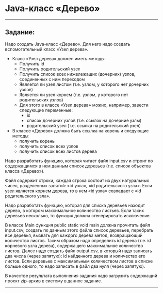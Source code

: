 # Java-класс «Дерево»
___
## Задание:
Надо создать Java-класс «Дерево». Для него надо создать вспомогательный класс «Узел дерева».

+ Класс «Узел дерева» должен иметь методы:
  + Получить id
  + Получить родительский узел
  + Получить список всех нижележащих (дочерних) узлов, соединенных с ним переходом
  + Является ли узел листом (т.е. узлом, у которого нет дочерних узлов)
  + Является ли узел корнем (т.е. узлом, у которого нет родительских узлов)
  + Для этого в классе «Узел дерева»  можно, например, завести следующие переменные:
    + id
    + список дочерних узлов (т.е. ссылок на дочерние узлы)
    + родительский узел (т.е. ссылка на родительский узел)
+ В классе «Дерево» должна быть ссылка на корень и следующие методы:
  + получить корень
  + получить список всех узлов
  + получить список всех листов дерева

Надо разработать функцию, которая читает файл input.csv и строит по содержащимся в нем данным список деревьев (т.е. список объектов класса «Дерево»).

Файл содержит строки, каждая строка состоит из двух натуральных чисел, разделенных запятой:  «id узла», «id родительского узла». Если узел является корнем дерева, то в нем «id узла» совпадает с «id родительского узла».

Надо разработать функцию, которая для списка деревьев находит дерево, в котором максимальное количество листьев. Если таких деревьев несколько, то функция должна сгенерировать исключение.

В классе Main функция public static void main должна прочитать файл input.csv, создать по данным этого файла список деревьев, перебрать все деревья, вызвать для каждого дерева метод, возвращающий количество листов. Таким образом надо определить id дерева (т.е. id корневого узла дерева), содержащего максимальное количество листов. Далее надо создать файл output.csv, в который надо записать два числа (через запятую): id найденного дерева и количество его листов. Если деревьев с максимальным количеством листов в списке больше одного, то надо записать в файл два нуля (через запятую).

В качестве результата выполнения задания надо загрузить содержащий проект zip-архив в систему в данное задание.
___

